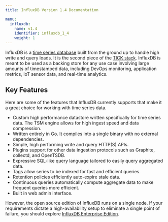 ```yaml
---
title: InfluxDB Version 1.4 Documentation

menu:
  influxdb:
    name: v1.4
    identifier: influxdb_1_4
    weight: 1
---
```


InfluxDB is a [time series database](https://en.wikipedia.org/wiki/Time_series_database) built from the ground up to handle high write and query loads.
It is the second piece of the
[TICK stack](https://influxdata.com/time-series-platform/).
InfluxDB is meant to be used as a backing store for any use case involving large amounts of timestamped data, including DevOps monitoring, application metrics, IoT sensor data, and real-time analytics.

## Key Features

Here are some of the features that InfluxDB currently supports that make it a great choice for working with time series data.

* Custom high performance datastore written specifically for time series data.
The TSM engine allows for high ingest speed and data compression.
* Written entirely in Go.
It compiles into a single binary with no external dependencies.
* Simple, high performing write and query HTTP(S) APIs.
* Plugins support for other data ingestion protocols such as Graphite, collectd, and OpenTSDB.
* Expressive SQL-like query language tailored to easily query aggregated data.
* Tags allow series to be indexed for fast and efficient queries.
* Retention policies efficiently auto-expire stale data.
* Continuous queries automatically compute aggregate data to make frequent queries more efficient.
* Built in web admin interface.

However, the open source edition of InfluxDB runs on a single node. If your requirements dictate a high-availability setup 
to eliminate a single point of failure, you should explore [InfluxDB Enterprise Edition](https://docs.influxdata.com/influxdb/v1.5/high_availability/).

